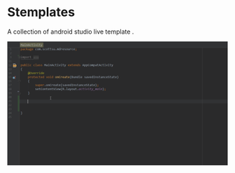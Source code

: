 # Stemplates
A collection of android studio live template .

 ![](http://github.com/ScottSu163425/Stemplates/raw/master/screenshots/java.gif) 
